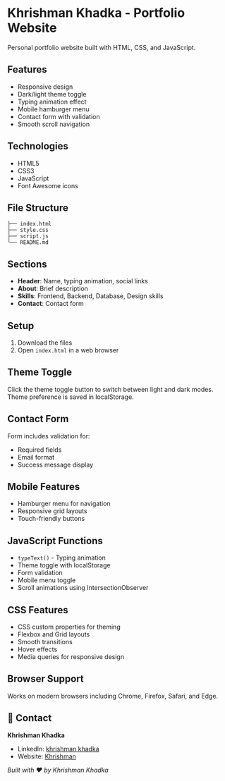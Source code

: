 # Khrishman Khadka - Portfolio Website

Personal portfolio website built with HTML, CSS, and JavaScript.

## Features

- Responsive design
- Dark/light theme toggle
- Typing animation effect
- Mobile hamburger menu
- Contact form with validation
- Smooth scroll navigation

## Technologies

- HTML5
- CSS3
- JavaScript
- Font Awesome icons

## File Structure

```
├── index.html
├── style.css
├── script.js
└── README.md
```

## Sections

- **Header**: Name, typing animation, social links
- **About**: Brief description
- **Skills**: Frontend, Backend, Database, Design skills
- **Contact**: Contact form

## Setup

1. Download the files
2. Open `index.html` in a web browser

## Theme Toggle

Click the theme toggle button to switch between light and dark modes. Theme preference is saved in localStorage.

## Contact Form

Form includes validation for:

- Required fields
- Email format
- Success message display

## Mobile Features

- Hamburger menu for navigation
- Responsive grid layouts
- Touch-friendly buttons

## JavaScript Functions

- `typeText()` - Typing animation
- Theme toggle with localStorage
- Form validation
- Mobile menu toggle
- Scroll animations using IntersectionObserver

## CSS Features

- CSS custom properties for theming
- Flexbox and Grid layouts
- Smooth transitions
- Hover effects
- Media queries for responsive design

## Browser Support

Works on modern browsers including Chrome, Firefox, Safari, and Edge.

## 📧 Contact

**Khrishman Khadka**

- LinkedIn: [khrishman khadka](https://www.linkedin.com/in/khrishman-khadka-7078a82bb/)
- Website: [Khrishman](https://khrishman.com.np/)

_Built with ❤️ by Khrishman Khadka_

